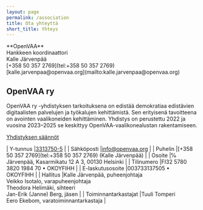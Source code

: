 ```yaml
---
layout: page
permalink: /association
title: Ota yhteyttä
short_title: Yhteys
---
```


<p class="noIngress centered" markdown="1">
**OpenVAA**<br>
Hankkeen koordinaattori<br>
Kalle Järvenpää<br>
[+358 50 357 2769](tel:+358 50 357 2769)<br>
[kalle.jarvenpaa@openvaa.org](mailto:kalle.jarvenpaa@openvaa.org)
</p>

## OpenVAA ry

OpenVAA ry -yhdistyksen tarkoituksena on edistää demokratiaa edistävien digitaalisten palvelujen ja työkalujen kehittämistä. Sen erityisenä tavoitteena on avointen vaalikoneiden kehittäminen. Yhdistys on perustettu 2022 ja vuosina 2023–2025 se keskittyy OpenVAA-vaalikonealustan rakentamiseen.

<p class="centered">
  <a class="button" href="/association/rules">Yhdistyksen säännöt</a>
</p>

| Y-tunnus |[3313750-5](https://tietopalvelu.ytj.fi/yritystiedot.aspx?yavain=3075212&tarkiste=505C9E3BD81FF8631AAF4880405C20F9EDB17FA0) |
| Sähköposti |[info@openvaa.org](mailto:info@openvaa.org) |
| Puhelin |[+358 50 357 2769](tel:+358 50 357 2769) (Kalle Järvenpää) |
| Osoite   |℅ Järvenpää, Kasarmikatu 12 A 3, 00130 Helsinki |
| Tilinumero |FI32 5780 3820 1984 70 • OKOYFIHH |
| E-laskutusosoite |003733137505 • OKOYFIHH |
| Hallitus |Kalle Järvenpää, puheenjohtaja<br>Veikko Isotalo, varapuheenjohtaja<br>Theodora Helimäki, sihteeri<br>Jan-Erik (Janne) Berg, jäsen |
| Toiminnantarkastajat |Tuuli Tomperi<br>Eero Ekebom, varatoiminnantarkastaja |
